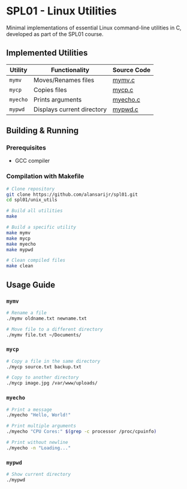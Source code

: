 # SPL01 - Linux Utilities

Minimal implementations of essential Linux command-line utilities in C, developed as part of the SPL01 course.

## Implemented Utilities

| Utility  | Functionality           | Source Code |
|----------|-------------------------|-------------|
| `mymv`   | Moves/Renames files      | [mymv.c](./mymv.c) |
| `mycp`   | Copies files             | [mycp.c](./mycp.c) |
| `myecho` | Prints arguments         | [myecho.c](./myecho.c) |
| `mypwd`  | Displays current directory | [mypwd.c](./mypwd.c) |

## Building & Running

### Prerequisites
- GCC compiler

### Compilation with Makefile
```bash
# Clone repository
git clone https://github.com/alansarijr/spl01.git
cd spl01/unix_utils

# Build all utilities
make

# Build a specific utility
make mymv
make mycp
make myecho
make mypwd

# Clean compiled files
make clean
```

## Usage Guide

### `mymv`
```bash
# Rename a file
./mymv oldname.txt newname.txt

# Move file to a different directory
./mymv file.txt ~/Documents/
```

### `mycp`
```bash
# Copy a file in the same directory
./mycp source.txt backup.txt

# Copy to another directory
./mycp image.jpg /var/www/uploads/
```

### `myecho`
```bash
# Print a message
./myecho "Hello, World!"

# Print multiple arguments
./myecho "CPU Cores:" $(grep -c processor /proc/cpuinfo)

# Print without newline
./myecho -n "Loading..."
```

### `mypwd`
```bash
# Show current directory
./mypwd
```
